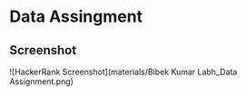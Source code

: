 # Data Assingment

## Screenshot

![HackerRank Screenshot](materials/Bibek Kumar Labh_Data Assignment.png)

